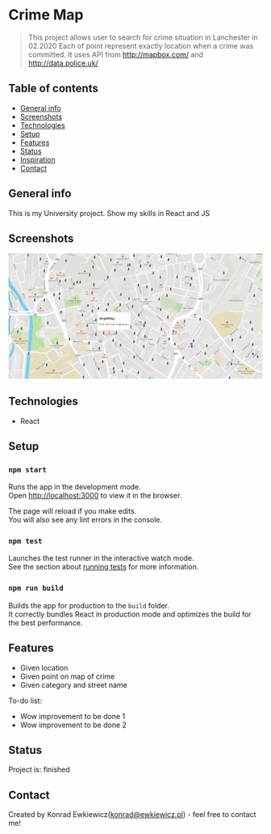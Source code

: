 # Crime Map
> This project allows user to search for crime situation in Lanchester in 02.2020
Each of point represent exactly location when a crime was committed.
It uses API from http://mapbox.com/ and http://data.police.uk/

## Table of contents
* [General info](#general-info)
* [Screenshots](#screenshots)
* [Technologies](#technologies)
* [Setup](#setup)
* [Features](#features)
* [Status](#status)
* [Inspiration](#inspiration)
* [Contact](#contact)

## General info
This is my University project.
Show my skills in React and JS

## Screenshots
![Map screenshot](./img/screenshot.png)

## Technologies
* React

## Setup
### `npm start`

Runs the app in the development mode.<br />
Open [http://localhost:3000](http://localhost:3000) to view it in the browser.

The page will reload if you make edits.<br />
You will also see any lint errors in the console.

### `npm test`

Launches the test runner in the interactive watch mode.<br />
See the section about [running tests](https://facebook.github.io/create-react-app/docs/running-tests) for more information.

### `npm run build`

Builds the app for production to the `build` folder.<br />
It correctly bundles React in production mode and optimizes the build for the best performance.

## Features
* Given location
* Given point on map of crime
* Given category and street name

To-do list:
* Wow improvement to be done 1
* Wow improvement to be done 2

## Status
Project is: finished

## Contact
Created by Konrad Ewkiewicz(konrad@ewkiewicz.pl) - feel free to contact me!









